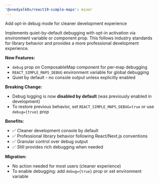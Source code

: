 ```yaml
---
'@vnedyalk0v/react19-simple-maps': minor
---
```


Add opt-in debug mode for cleaner development experience

Implements quiet-by-default debugging with opt-in activation via environment variable or component prop. This follows industry standards for library behavior and provides a more professional development experience.

**New Features:**

- `debug` prop on ComposableMap component for per-map debugging
- `REACT_SIMPLE_MAPS_DEBUG` environment variable for global debugging
- Quiet by default - no console output unless explicitly enabled

**Breaking Change:**

- Debug logging is now **disabled by default** (was previously enabled in development)
- To restore previous behavior, set `REACT_SIMPLE_MAPS_DEBUG=true` or use `debug={true}` prop

**Benefits:**

- ✅ Cleaner development console by default
- ✅ Professional library behavior following React/Next.js conventions
- ✅ Granular control over debug output
- ✅ Still provides rich debugging when needed

**Migration:**

- No action needed for most users (cleaner experience)
- To enable debugging: add `debug={true}` prop or set environment variable

